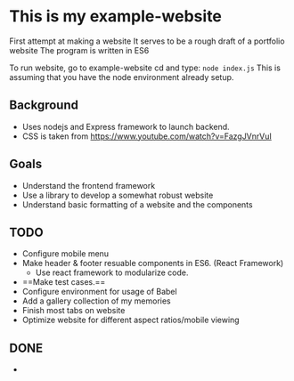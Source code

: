 # This is my example-website
First attempt at making a website
It serves to be a rough draft of a portfolio website
The program is written in ES6

To run website, go to example-website cd and type:
```node index.js```
This is assuming that you have the node environment already setup.

## Background
- Uses nodejs and Express framework to launch backend.
- CSS is taken from https://www.youtube.com/watch?v=FazgJVnrVuI

## Goals
- Understand the frontend framework
- Use a library to develop a somewhat robust website
- Understand basic formatting of a website and the components

## TODO
- Configure mobile menu
- Make header & footer resuable components in ES6. (React Framework)
    - Use react framework to modularize code.
- ==Make test cases.==
- Configure environment for usage of Babel
- Add a gallery collection of my memories
- Finish most tabs on website
- Optimize website for different aspect ratios/mobile viewing

## DONE
- 